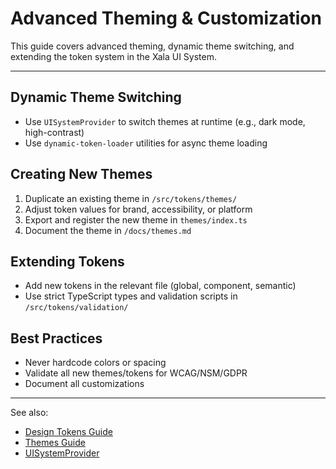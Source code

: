 # Advanced Theming & Customization

This guide covers advanced theming, dynamic theme switching, and extending the token system in the Xala UI System.

---

## Dynamic Theme Switching
- Use `UISystemProvider` to switch themes at runtime (e.g., dark mode, high-contrast)
- Use `dynamic-token-loader` utilities for async theme loading

## Creating New Themes
1. Duplicate an existing theme in `/src/tokens/themes/`
2. Adjust token values for brand, accessibility, or platform
3. Export and register the new theme in `themes/index.ts`
4. Document the theme in `/docs/themes.md`

## Extending Tokens
- Add new tokens in the relevant file (global, component, semantic)
- Use strict TypeScript types and validation scripts in `/src/tokens/validation/`

## Best Practices
- Never hardcode colors or spacing
- Validate all new themes/tokens for WCAG/NSM/GDPR
- Document all customizations

---

See also:
- [Design Tokens Guide](./design-tokens.md)
- [Themes Guide](./themes.md)
- [UISystemProvider](./components/uisystemprovider.md)
